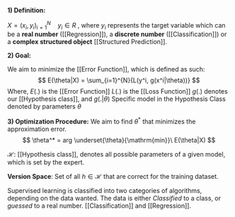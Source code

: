 **1) Definition:**

$X = {(x_i, y_i)}^{N}_{i=1}\ \ \ \ y_i \in R$ , where $y_i$ represents the target variable which can be a **real number** ([[Regression]]), a **discrete number** ([[Classification]]) or a **complex structured object** [[Structured Prediction]]. 

**2) Goal:**

We aim to minimize the [[Error Function]], which is defined as such:
$$
E(\theta|X) = \sum_{i=1}^{N}{L(y^i, g(x^i|\theta))}
$$
Where,
$E(.)$ is the [[Error Function]]
$L(.)$ is the [[Loss Function]]
$g(.)$ denotes our [[Hypothesis class]], and
$g(.|\theta)$ Specific model in the Hypothesis Class denoted by parameters $\theta$ 

**3) Optimization Procedure:** 
We aim to find $\theta^*$ that minimizes the approximation error.
$$
\theta^* = arg \underset{\theta}{\mathrm{min}}\ E(\theta|X)
$$



$\mathcal{H}:$ [[Hypothesis class]], denotes all possible parameters of a given model, which is set by the expert. 

**Version Space**: Set of all $h \in \mathcal{H}$ that are correct for the training dataset.
 
Supervised learning is classified into two categories of algorithms, depending on the data wanted. The data is either *Classified* to a class, or *guessed* to a real number. [[Classification]] and [[Regression]]. 

